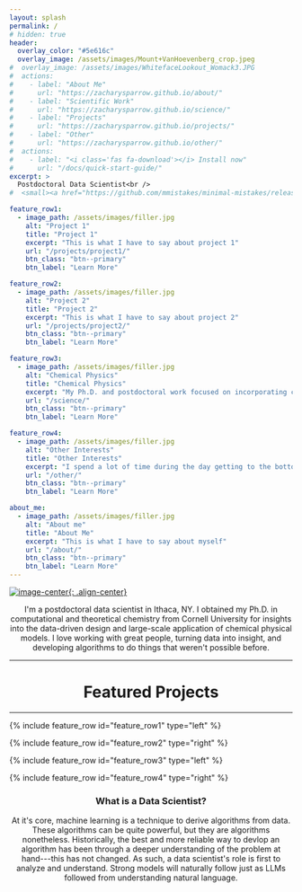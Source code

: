 ```yaml
---
layout: splash
permalink: /
# hidden: true
header:
  overlay_color: "#5e616c"
  overlay_image: /assets/images/Mount+VanHoevenberg_crop.jpeg
#  overlay_image: /assets/images/WhitefaceLookout_Womack3.JPG
#  actions:
#    - label: "About Me"
#      url: "https://zacharysparrow.github.io/about/"
#    - label: "Scientific Work"
#      url: "https://zacharysparrow.github.io/science/"
#    - label: "Projects"
#      url: "https://zacharysparrow.github.io/projects/"
#    - label: "Other"
#      url: "https://zacharysparrow.github.io/other/"
#  actions:
#    - label: "<i class='fas fa-download'></i> Install now"
#      url: "/docs/quick-start-guide/"
excerpt: >
  Postdoctoral Data Scientist<br />
#  <small><a href="https://github.com/mmistakes/minimal-mistakes/releases/tag/4.24.0">Latest release v4.24.0</a></small>

feature_row1:
  - image_path: /assets/images/filler.jpg
    alt: "Project 1"
    title: "Project 1"
    excerpt: "This is what I have to say about project 1"
    url: "/projects/project1/"
    btn_class: "btn--primary"
    btn_label: "Learn More"

feature_row2:
  - image_path: /assets/images/filler.jpg
    alt: "Project 2"
    title: "Project 2"
    excerpt: "This is what I have to say about project 2"
    url: "/projects/project2/"
    btn_class: "btn--primary"
    btn_label: "Learn More"

feature_row3:
  - image_path: /assets/images/filler.jpg
    alt: "Chemical Physics"
    title: "Chemical Physics"
    excerpt: "My Ph.D. and postdoctoral work focused on incorporating chemical data into chemical and quantum mechanical models, and the development of algorithms that allow application of those models to very large systems. Some of my more recent projects include developing a ML model to predict polymer properties and facilitate recycling, using deep-learning-based molecular dynamics to uncover fundamental diffusion mechanisms in water, the construction and analysis of benchmark quantum chemical databases, and the development of extremely fast (linear scaling) algorithms for simulating large-scale systems."
    url: "/science/"
    btn_class: "btn--primary"
    btn_label: "Learn More"

feature_row4:
  - image_path: /assets/images/filler.jpg
    alt: "Other Interests"
    title: "Other Interests"
    excerpt: "I spend a lot of time during the day getting to the bottom of things, one way or another. Naturally, I like to balance that out with activities that often involve getting to the top of things---rock climbing, hiking, and running (Ithaca has so many hills!). If you're interested in granola recipes, my progress towards completing the Adirondack 46ers, or some nice pictures of rocks, then this is where to look!"
    url: "/other/"
    btn_class: "btn--primary"
    btn_label: "Learn More"

about_me:
  - image_path: /assets/images/filler.jpg
    alt: "About me"
    title: "About Me"
    excerpt: "This is what I have to say about myself"
    url: "/about/"
    btn_class: "btn--primary"
    btn_label: "Learn More"
---
```


[![image-center](https://wsrv.nl/?url=https://github.com/zacharysparrow/zacharysparrow.github.io/blob/master/assets/images/bio-photo.jpg?raw=true&h=200&w=200&fit=cover&mask=circle&maxage=7d){: .align-center}](https://zacharysparrow.github.io/about/)

<p style="text-align:center;">I'm a postdoctoral data scientist in Ithaca, NY. I obtained my Ph.D. in computational and theoretical chemistry from Cornell University for insights into the data-driven design and large-scale application of chemical physical models. I love working with great people, turning data into insight, and developing algorithms to do things that weren't possible before.</p>

<hr>
<h1 style="text-align:center;">Featured Projects</h1>
<hr>

{% include feature_row id="feature_row1" type="left" %}

{% include feature_row id="feature_row2" type="right" %}

{% include feature_row id="feature_row3" type="left" %}

{% include feature_row id="feature_row4" type="right" %}

<h3 style="text-align:center;">What is a Data Scientist?</h3>
<p style="text-align:center;">At it's core, machine learning is a technique to derive algorithms from data. These algorithms can be quite powerful, but they are algorithms nonetheless. Historically, the best and more reliable way to devlop an algorithm has been through a deeper understanding of the problem at hand---this has not changed. As such, a data scientist's role is first to analyze and understand. Strong models will naturally follow just as LLMs followed from understanding natural language.
